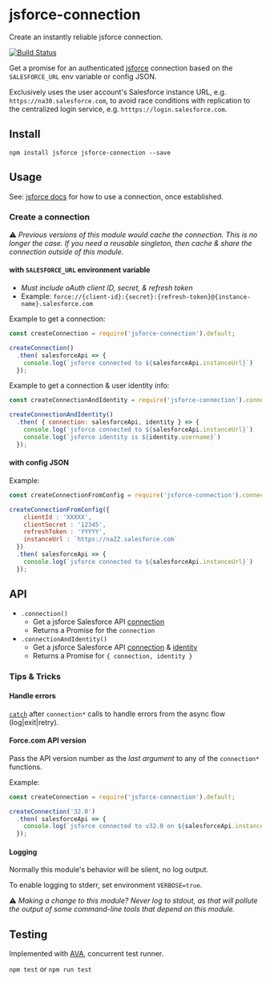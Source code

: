 jsforce-connection
==================
Create an instantly reliable jsforce connection.

[![Build Status](https://travis-ci.org/heroku/jsforce-connection.svg?branch=master)](https://travis-ci.org/heroku/jsforce-connection)

Get a promise for an authenticated [jsforce](https://jsforce.github.io) connection based on the `SALESFORCE_URL` env variable or config JSON.

Exclusively uses the user account's Salesforce instance URL, e.g. `https://na30.salesforce.com`, to avoid race conditions with replication to the centralized login service, e.g. `htttps://login.salesforce.com`.

Install
-------

`npm install jsforce jsforce-connection --save`

Usage
-----

See: [jsforce docs](https://jsforce.github.io/document/) for how to use a connection, once established.

### Create a connection

⚠️ *Previous versions of this module would cache the connection. This is no longer the case. If you need a reusable singleton, then cache & share the connection outside of this module.*

#### with `SALESFORCE_URL` environment variable

  * *Must include oAuth client ID, secret, & refresh token*
  * Example: `force://{client-id}:{secret}:{refresh-token}@{instance-name}.salesforce.com`

Example to get a connection:

```javascript
const createConnection = require('jsforce-connection').default;

createConnection()
  .then( salesforceApi => {
    console.log(`jsforce connected to ${salesforceApi.instanceUrl}`)
  });
```

Example to get a connection & user identity info:

```javascript
const createConnectionAndIdentity = require('jsforce-connection').connectionAndIdentity;

createConnectionAndIdentity()
  .then( { connection: salesforceApi, identity } => {
    console.log(`jsforce connected to ${salesforceApi.instanceUrl}`)
    console.log(`jsforce identity is ${identity.username}`)
  });
```

#### with config JSON

Example:

```javascript
const createConnectionFromConfig = require('jsforce-connection').connectionFromConfig;

createConnectionFromConfig({
    clientId : 'XXXXX',
    clientSecret : '12345',
    refreshToken : 'YYYYY',
    instanceUrl : `https://naZZ.salesforce.com`
  })
  .then( salesforceApi => {
    console.log(`jsforce connected to ${salesforceApi.instanceUrl}`)
  });
```

API
---

* `.connection()`
  * Get a jsforce Salesforce API [connection](https://jsforce.github.io/document/#connection)
  * Returns a Promise for the `connection`
* `.connectionAndIdentity()`
  * Get a jsforce Salesforce API [connection](https://jsforce.github.io/document/#connection) & [identity](https://jsforce.github.io/document/#identity)
  * Returns a Promise for `{ connection, identity }`


### Tips & Tricks

#### Handle errors

[`catch`](https://developer.mozilla.org/en-US/docs/Web/JavaScript/Reference/Global_Objects/Promise/catch) after `connection*` calls to handle errors from the async flow (log|exit|retry).

#### Force.com API version

Pass the API version number as the *last argument* to any of the `connection*` functions.

Example:

```javascript
const createConnection = require('jsforce-connection').default;

createConnection('32.0')
  .then( salesforceApi => {
    console.log(`jsforce connected to v32.0 on ${salesforceApi.instanceUrl}`)
  });
```

#### Logging

Normally this module's behavior will be silent, no log output.

To enable logging to stderr, set environment `VERBOSE=true`.

⚠️ *Making a change to this module? Never log to stdout, as that will pollute the output of some command-line tools that depend on this module.*


Testing
-------

Implemented with [AVA](https://github.com/avajs/ava), concurrent test runner.

`npm test` or `npm run test`
